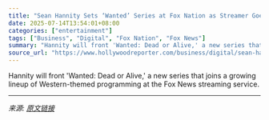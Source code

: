 ```yaml
---
title: "Sean Hannity Sets ‘Wanted’ Series at Fox Nation as Streamer Goes West (Exclusive)"
date: 2025-07-14T13:54:01+08:00
categories: ["entertainment"]
tags: ["Business", "Digital", "Fox Nation", "Fox News"]
summary: "Hannity will front 'Wanted: Dead or Alive,' a new series that joins a growing lineup of Western-themed programming at the Fox News streaming service."
source_url: "https://www.hollywoodreporter.com/business/digital/sean-hannity-wanted-series-fox-nation-1236312221/"
---
```


Hannity will front 'Wanted: Dead or Alive,' a new series that joins a growing lineup of Western-themed programming at the Fox News streaming service.

---

*来源: [原文链接](https://www.hollywoodreporter.com/business/digital/sean-hannity-wanted-series-fox-nation-1236312221/)*
